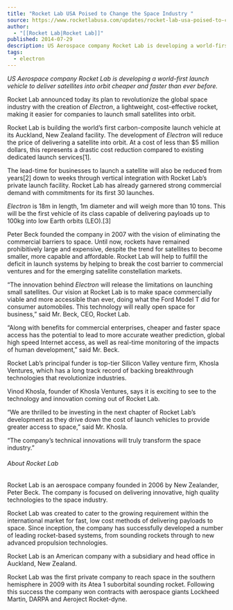 ```yaml
---
title: "Rocket Lab USA Poised to Change the Space Industry "
source: https://www.rocketlabusa.com/updates/rocket-lab-usa-poised-to-change-the-space-industry/
author:
  - "[[Rocket Lab|Rocket Lab]]"
published: 2014-07-29
description: US Aerospace company Rocket Lab is developing a world-first launch vehicle to deliver satellites into orbit cheaper and faster than ever before.
tags:
  - electron
---
```

*US Aerospace company Rocket Lab is developing a world-first launch vehicle to deliver satellites into orbit cheaper and faster than ever before.*

Rocket Lab announced today its plan to revolutionize the global space industry with the creation of *Electron*, a lightweight, cost-effective rocket, making it easier for companies to launch small satellites into orbit.

Rocket Lab is building the world’s first carbon-composite launch vehicle at its Auckland, New Zealand facility. The development of *Electron* will reduce the price of delivering a satellite into orbit. At a cost of less than $5 million dollars, this represents a drastic cost reduction compared to existing dedicated launch services\[1\].

The lead-time for businesses to launch a satellite will also be reduced from years\[2\] down to weeks through vertical integration with Rocket Lab’s private launch facility. Rocket Lab has already garnered strong commercial demand with commitments for its first 30 launches.

*Electron* is 18m in length, 1m diameter and will weigh more than 10 tons. This will be the first vehicle of its class capable of delivering payloads up to 100kg into low Earth orbits (LEO).\[3\]

Peter Beck founded the company in 2007 with the vision of eliminating the commercial barriers to space. Until now, rockets have remained prohibitively large and expensive, despite the trend for satellites to become smaller, more capable and affordable. Rocket Lab will help to fulfill the deficit in launch systems by helping to break the cost barrier to commercial ventures and for the emerging satellite constellation markets.

“The innovation behind *Electron* will release the limitations on launching small satellites. Our vision at Rocket Lab is to make space commercially viable and more accessible than ever, doing what the Ford Model T did for consumer automobiles. This technology will really open space for business,” said Mr. Beck, CEO, Rocket Lab.

“Along with benefits for commercial enterprises, cheaper and faster space access has the potential to lead to more accurate weather prediction, global high speed Internet access, as well as real-time monitoring of the impacts of human development,” said Mr. Beck.

Rocket Lab’s principal funder is top-tier Silicon Valley venture firm, Khosla Ventures, which has a long track record of backing breakthrough technologies that revolutionize industries.

Vinod Khosla, founder of Khosla Ventures, says it is exciting to see to the technology and innovation coming out of Rocket Lab.

“We are thrilled to be investing in the next chapter of Rocket Lab’s development as they drive down the cost of launch vehicles to provide greater access to space,” said Mr. Khosla.

“The company’s technical innovations will truly transform the space industry.”

###### About Rocket Lab

Rocket Lab is an aerospace company founded in 2006 by New Zealander, Peter Beck. The company is focused on delivering innovative, high quality technologies to the space industry.

Rocket Lab was created to cater to the growing requirement within the international market for fast, low cost methods of delivering payloads to space. Since inception, the company has successfully developed a number of leading rocket-based systems, from sounding rockets through to new advanced propulsion technologies.

Rocket Lab is an American company with a subsidiary and head office in Auckland, New Zealand.

Rocket Lab was the first private company to reach space in the southern hemisphere in 2009 with its Atea 1 suborbital sounding rocket. Following this success the company won contracts with aerospace giants Lockheed Martin, DARPA and Aeroject Rocket-dyne.